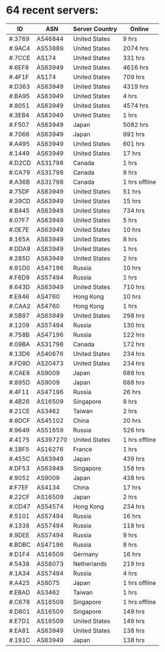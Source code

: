 # 64 recent servers:

| ID | ASN | Server Country | Online |
| ------ | ------ | ------ | ------ |
| #.3769 | AS46844 | United States | 9 hrs |
| #.9AC4 | AS53889 | United States | 2074 hrs |
| #.7CCE | AS174 | United States | 331 hrs |
| #.6EF8 | AS63949 | United States | 4616 hrs |
| #.4F1F | AS174 | United States | 709 hrs |
| #.D363 | AS63949 | United States | 4319 hrs |
| #.BA95 | AS63949 | United States | 4 hrs |
| #.8051 | AS63949 | United States | 4574 hrs |
| #.3EB4 | AS63949 | United States | 1 hrs |
| #.F507 | AS63949 | Japan | 5082 hrs |
| #.7066 | AS63949 | Japan | 991 hrs |
| #.A495 | AS63949 | United States | 601 hrs |
| #.1449 | AS63949 | United States | 17 hrs |
| #.D2CD | AS31798 | Canada | 1 hrs |
| #.CA79 | AS31798 | Canada | 8 hrs |
| #.A36B | AS31798 | Canada | 1 hrs offline |
| #.75DF | AS63949 | United States | 51 hrs |
| #.39CD | AS63949 | United States | 15 hrs |
| #.B445 | AS63949 | United States | 734 hrs |
| #.07F7 | AS63949 | United States | 5 hrs |
| #.0E7E | AS63949 | United States | 10 hrs |
| #.165A | AS63949 | United States | 8 hrs |
| #.DDA9 | AS63949 | United States | 1 hrs |
| #.285D | AS63949 | United States | 2 hrs |
| #.91D0 | AS47196 | Russia | 10 hrs |
| #.F6D9 | AS57494 | Russia | 1 hrs |
| #.643D | AS63949 | United States | 710 hrs |
| #.E846 | AS4760 | Hong Kong | 10 hrs |
| #.CAA2 | AS4760 | Hong Kong | 1 hrs |
| #.5B97 | AS63949 | United States | 298 hrs |
| #.1209 | AS57494 | Russia | 130 hrs |
| #.758B | AS47196 | Russia | 122 hrs |
| #.09BA | AS31798 | Canada | 172 hrs |
| #.13D6 | AS40676 | United States | 234 hrs |
| #.FD9D | AS20473 | United States | 234 hrs |
| #.CAE8 | AS9009 | Japan | 688 hrs |
| #.895D | AS9009 | Japan | 688 hrs |
| #.4F11 | AS47196 | Russia | 26 hrs |
| #.4B26 | AS16509 | Singapore | 8 hrs |
| #.21CE | AS3462 | Taiwan | 2 hrs |
| #.8DCF | AS45102 | China | 20 hrs |
| #.9649 | AS51659 | Russia | 526 hrs |
| #.4175 | AS397270 | United States | 1 hrs offline |
| #.1BF5 | AS16276 | France | 1 hrs |
| #.455C | AS63949 | Japan | 439 hrs |
| #.DF53 | AS63949 | Singapore | 158 hrs |
| #.9052 | AS9009 | Japan | 438 hrs |
| #.F7EF | AS4134 | China | 17 hrs |
| #.22CF | AS16509 | Japan | 2 hrs |
| #.CD47 | AS54574 | Hong Kong | 234 hrs |
| #.5101 | AS57494 | Russia | 16 hrs |
| #.1338 | AS57494 | Russia | 118 hrs |
| #.9DEE | AS57494 | Russia | 9 hrs |
| #.BDBC | AS47196 | Russia | 8 hrs |
| #.D1F4 | AS16509 | Germany | 16 hrs |
| #.5438 | AS58073 | Netherlands | 219 hrs |
| #.1A34 | AS57494 | Russia | 4 hrs |
| #.A425 | AS8075 | Japan | 1 hrs offline |
| #.EBAD | AS3462 | Taiwan | 1 hrs |
| #.C678 | AS16509 | Singapore | 1 hrs offline |
| #.D801 | AS16509 | Singapore | 149 hrs |
| #.E7D1 | AS16509 | United States | 149 hrs |
| #.EA81 | AS63949 | United States | 138 hrs |
| #.191C | AS63949 | Japan | 138 hrs |

